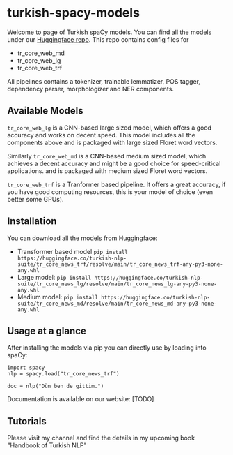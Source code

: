 # turkish-spacy-models

Welcome to page of Turkish spaCy models. You can find all the models under our [Huggingface repo](https://huggingface.co/turkish-nlp-suite).
This repo contains config files for

- tr_core_web_md
- tr_core_web_lg
- tr_core_web_trf

All pipelines contains a tokenizer, trainable lemmatizer, POS tagger, dependency parser, morphologizer and NER components.

## Available Models
`tr_core_web_lg` is a CNN-based large sized model, which offers a good accuracy and works on decent speed. This model includes all the components above
and is packaged with large sized Floret word vectors.

Similarly `tr_core_web_md` is a CNN-based medium sized model, which achieves a decent accuracy and might be a good choice for speed-critical applications.
and is packaged with medium sized Floret word vectors.

`tr_core_web_trf` is a Tranformer based pipeline. It offers a great accuracy, if you have good computing resources, this is your model of choice (even better some GPUs).

## Installation
You can download all the models from Huggingface:

* Transformer based model `pip install https://huggingface.co/turkish-nlp-suite/tr_core_news_trf/resolve/main/tr_core_news_trf-any-py3-none-any.whl`
* Large model: `pip install https://huggingface.co/turkish-nlp-suite/tr_core_news_lg/resolve/main/tr_core_news_lg-any-py3-none-any.whl`
* Medium model: `pip install https://huggingface.co/turkish-nlp-suite/tr_core_news_md/resolve/main/tr_core_news_md-any-py3-none-any.whl`

## Usage at a glance

After installing the models via pip you can directly use by loading into spaCy:

```
import spacy
nlp = spacy.load("tr_core_news_trf")

doc = nlp("Dün ben de gittim.")
```

Documentation is available on our website: [TODO]

## Tutorials
Please visit my channel and find the details in my upcoming book "Handbook of Turkish NLP"

